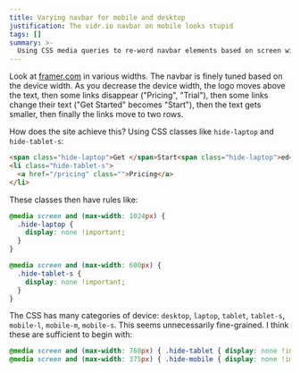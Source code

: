 ```yaml
---
title: Varying navbar for mobile and desktop
justification: The vidr.io navbar on mobile looks stupid
tags: []
summary: >-
  Using CSS media queries to re-word navbar elements based on screen width.
---
```


Look at [framer.com](https://framer.com/) in various widths. The navbar is finely tuned based on the device width. As you decrease the device width, the logo moves above the text, then some links disappear ("Pricing", "Trial"), then some links change their text ("Get Started" becomes "Start"), then the text gets smaller, then finally the links move to two rows.

How does the site achieve this? Using CSS classes like `hide-laptop` and `hide-tablet-s`:

```html
<span class="hide-laptop">Get </span>Start<span class="hide-laptop">ed</span>
<li class="hide-tablet-s">
  <a href="/pricing" class="">Pricing</a>
</li>
```

These classes then have rules like:

```css
@media screen and (max-width: 1024px) {
  .hide-laptop {
    display: none !important;
  }
}

@media screen and (max-width: 600px) {
  .hide-tablet-s {
    display: none !important;
  }
}
```

The CSS has many categories of device: `desktop`, `laptop`, `tablet`, `tablet-s`, `mobile-l`, `mobile-m`, `mobile-s`. This seems unnecessarily fine-grained. I think these are sufficient to begin with:

```css
@media screen and (max-width: 768px) { .hide-tablet { display: none !important; } }
@media screen and (max-width: 375px) { .hide-mobile { display: none !important; } }
```
